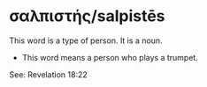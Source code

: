 # σαλπιστής/salpistēs
This word is a type of person. It is a noun.
* This word means a person who plays a trumpet.

See: Revelation 18:22

